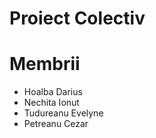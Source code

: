 # Proiect Colectiv
# Membrii 
- Hoalba Darius
- Nechita Ionut
- Tudureanu Evelyne
- Petreanu Cezar



